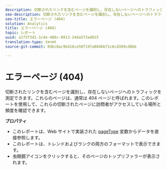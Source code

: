 ```yaml
---
description: 切断されたリンクを含むページを識別し、存在しないページへのトラフィックを測定できます。これらのページは、通常は 404 ページと呼ばれます。このレポートを使用して、これらの切断されたページに訪問者がアクセスしている場所と頻度を確認できます。
seo-description: 切断されたリンクを含むページを識別し、存在しないページへのトラフィックを測定できます。これらのページは、通常は 404 ページと呼ばれます。このレポートを使用して、これらの切断されたページに訪問者がアクセスしている場所と頻度を確認できます。
seo-title: エラーページ (404)
solution: Analytics
title: エラーページ (404)
topic: レポート
uuid: a1f5f3d1-1c4e-486c-8913-24da573ad015
translation-type: tm+mt
source-git-commit: 0dbc8ac9b416ce50f197a884bb71c6cd389cd0bb

---
```



# エラーページ (404)

切断されたリンクを含むページを識別し、存在しないページへのトラフィックを測定できます。これらのページは、通常は 404 ページと呼ばれます。このレポートを使用して、これらの切断されたページに訪問者がアクセスしている場所と頻度を確認できます。

**プロパティ**

* このレポートは、Web サイトで実装された [pageType](https://marketing.adobe.com/resources/help/en_US/sc/implement/c_pagetype.html) 変数からデータを直接参照します。
* このレポートは、トレンドおよびランクの両方のフォーマットで表示できます。
* 虫眼鏡アイコンをクリックすると、そのページのトップリファラーが表示されます。

